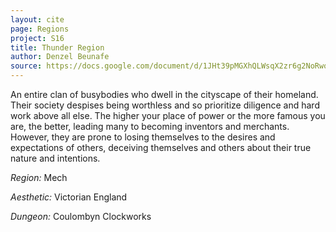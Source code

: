 ```yaml
---
layout: cite
page: Regions
project: S16
title: Thunder Region
author: Denzel Beunafe
source: https://docs.google.com/document/d/1JHt39pMGXhQLWsqX2zr6g2NoRwodMRkLx43RGFzTqh8/edit?usp=sharing
---
```

An entire clan of busybodies who dwell in the cityscape of their homeland. Their society despises being worthless and so prioritize diligence and hard work above all else. The higher your place of power or the more famous you are, the better, leading many to becoming inventors and merchants. However, they are prone to losing themselves to the desires and expectations of others, deceiving themselves and others about their true nature and intentions.

*Region:* Mech

*Aesthetic:* Victorian England

*Dungeon:* Coulombyn Clockworks
